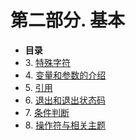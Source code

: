 # 第二部分. 基本

*   **目录**
*   3\. [特殊字符](special-chars.md)
*   4\. [变量和参数的介绍](variables.md)
*   5\. [引用](quoting.md)
*   6\. [退出和退出状态码](exit-status.md)
*   7\. [条件判断](tests.md)
*   8\. [操作符与相关主题](operations.md)